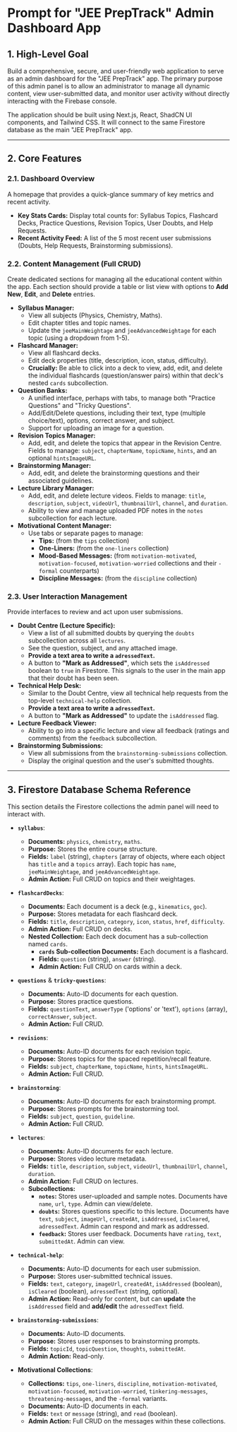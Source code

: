 
# Prompt for "JEE PrepTrack" Admin Dashboard App

## 1. High-Level Goal

Build a comprehensive, secure, and user-friendly web application to serve as an admin dashboard for the "JEE PrepTrack" app. The primary purpose of this admin panel is to allow an administrator to manage all dynamic content, view user-submitted data, and monitor user activity without directly interacting with the Firebase console.

The application should be built using Next.js, React, ShadCN UI components, and Tailwind CSS. It will connect to the same Firestore database as the main "JEE PrepTrack" app.

---

## 2. Core Features

### 2.1. Dashboard Overview
A homepage that provides a quick-glance summary of key metrics and recent activity.
- **Key Stats Cards:** Display total counts for: Syllabus Topics, Flashcard Decks, Practice Questions, Revision Topics, User Doubts, and Help Requests.
- **Recent Activity Feed:** A list of the 5 most recent user submissions (Doubts, Help Requests, Brainstorming submissions).

### 2.2. Content Management (Full CRUD)
Create dedicated sections for managing all the educational content within the app. Each section should provide a table or list view with options to **Add New**, **Edit**, and **Delete** entries.

- **Syllabus Manager:**
  - View all subjects (Physics, Chemistry, Maths).
  - Edit chapter titles and topic names.
  - Update the `jeeMainWeightage` and `jeeAdvancedWeightage` for each topic (using a dropdown from 1-5).
- **Flashcard Manager:**
  - View all flashcard decks.
  - Edit deck properties (title, description, icon, status, difficulty).
  - **Crucially:** Be able to click into a deck to view, add, edit, and delete the individual flashcards (question/answer pairs) within that deck's nested `cards` subcollection.
- **Question Banks:**
  - A unified interface, perhaps with tabs, to manage both "Practice Questions" and "Tricky Questions".
  - Add/Edit/Delete questions, including their text, type (multiple choice/text), options, correct answer, and subject.
  - Support for uploading an image for a question.
- **Revision Topics Manager:**
  - Add, edit, and delete the topics that appear in the Revision Centre. Fields to manage: `subject`, `chapterName`, `topicName`, `hints`, and an optional `hintsImageURL`.
- **Brainstorming Manager:**
  - Add, edit, and delete the brainstorming questions and their associated guidelines.
- **Lecture Library Manager:**
  - Add, edit, and delete lecture videos. Fields to manage: `title`, `description`, `subject`, `videoUrl`, `thumbnailUrl`, `channel`, and `duration`.
  - Ability to view and manage uploaded PDF notes in the `notes` subcollection for each lecture.
- **Motivational Content Manager:**
  - Use tabs or separate pages to manage:
    - **Tips:** (from the `tips` collection)
    - **One-Liners:** (from the `one-liners` collection)
    - **Mood-Based Messages:** (from `motivation-motivated`, `motivation-focused`, `motivation-worried` collections and their `-formal` counterparts)
    - **Discipline Messages:** (from the `discipline` collection)

### 2.3. User Interaction Management
Provide interfaces to review and act upon user submissions.

- **Doubt Centre (Lecture Specific):**
  - View a list of all submitted doubts by querying the `doubts` subcollection across all `lectures`.
  - See the question, subject, and any attached image.
  - **Provide a text area to write a `adressedText`.**
  - A button to **"Mark as Addressed"**, which sets the `isAddressed` boolean to `true` in Firestore. This signals to the user in the main app that their doubt has been seen.
- **Technical Help Desk:**
  - Similar to the Doubt Centre, view all technical help requests from the top-level `technical-help` collection.
  - **Provide a text area to write a `adressedText`.**
  - A button to **"Mark as Addressed"** to update the `isAddressed` flag.
- **Lecture Feedback Viewer:**
  - Ability to go into a specific lecture and view all feedback (ratings and comments) from the `feedback` subcollection.
- **Brainstorming Submissions:**
  - View all submissions from the `brainstorming-submissions` collection.
  - Display the original question and the user's submitted thoughts.

---

## 3. Firestore Database Schema Reference

This section details the Firestore collections the admin panel will need to interact with.

- **`syllabus`**:
  - **Documents:** `physics`, `chemistry`, `maths`.
  - **Purpose:** Stores the entire course structure.
  - **Fields:** `label` (string), `chapters` (array of objects, where each object has `title` and a `topics` array). Each topic has `name`, `jeeMainWeightage`, and `jeeAdvancedWeightage`.
  - **Admin Action:** Full CRUD on topics and their weightages.

- **`flashcardDecks`**:
  - **Documents:** Each document is a deck (e.g., `kinematics`, `goc`).
  - **Purpose:** Stores metadata for each flashcard deck.
  - **Fields:** `title`, `description`, `category`, `icon`, `status`, `href`, `difficulty`.
  - **Admin Action:** Full CRUD on decks.
  - **Nested Collection:** Each deck document has a sub-collection named `cards`.
    - **`cards` Sub-collection Documents:** Each document is a flashcard.
    - **Fields:** `question` (string), `answer` (string).
    - **Admin Action:** Full CRUD on cards within a deck.

- **`questions`** & **`tricky-questions`**:
  - **Documents:** Auto-ID documents for each question.
  - **Purpose:** Stores practice questions.
  - **Fields:** `questionText`, `answerType` ('options' or 'text'), `options` (array), `correctAnswer`, `subject`.
  - **Admin Action:** Full CRUD.

- **`revisions`**:
  - **Documents:** Auto-ID documents for each revision topic.
  - **Purpose:** Stores topics for the spaced repetition/recall feature.
  - **Fields:** `subject`, `chapterName`, `topicName`, `hints`, `hintsImageURL`.
  - **Admin Action:** Full CRUD.

- **`brainstorming`**:
  - **Documents:** Auto-ID documents for each brainstorming prompt.
  - **Purpose:** Stores prompts for the brainstorming tool.
  - **Fields:** `subject`, `question`, `guideline`.
  - **Admin Action:** Full CRUD.

- **`lectures`**:
  - **Documents:** Auto-ID documents for each lecture.
  - **Purpose:** Stores video lecture metadata.
  - **Fields:** `title`, `description`, `subject`, `videoUrl`, `thumbnailUrl`, `channel`, `duration`.
  - **Admin Action:** Full CRUD on lectures.
  - **Subcollections:**
    - **`notes`:** Stores user-uploaded and sample notes. Documents have `name`, `url`, `type`. Admin can view/delete.
    - **`doubts`:** Stores questions specific to this lecture. Documents have `text`, `subject`, `imageUrl`, `createdAt`, `isAddressed`, `isCleared`, `adressedText`. Admin can respond and mark as addressed.
    - **`feedback`:** Stores user feedback. Documents have `rating`, `text`, `submittedAt`. Admin can view.

- **`technical-help`**:
  - **Documents:** Auto-ID documents for each user submission.
  - **Purpose:** Stores user-submitted technical issues.
  - **Fields:** `text`, `category`, `imageUrl`, `createdAt`, `isAddressed` (boolean), `isCleared` (boolean), `adressedText` (string, optional).
  - **Admin Action:** Read-only for content, but can **update** the `isAddressed` field and **add/edit** the `adressedText` field.

- **`brainstorming-submissions`**:
  - **Documents:** Auto-ID documents.
  - **Purpose:** Stores user responses to brainstorming prompts.
  - **Fields:** `topicId`, `topicQuestion`, `thoughts`, `submittedAt`.
  - **Admin Action:** Read-only.

- **Motivational Collections**:
  - **Collections:** `tips`, `one-liners`, `discipline`, `motivation-motivated`, `motivation-focused`, `motivation-worried`, `tinkering-messages`, `threatening-messages`, and the `-formal` variants.
  - **Documents:** Auto-ID documents in each.
  - **Fields:** `text` or `message` (string), and `read` (boolean).
  - **Admin Action:** Full CRUD on the messages within these collections.

